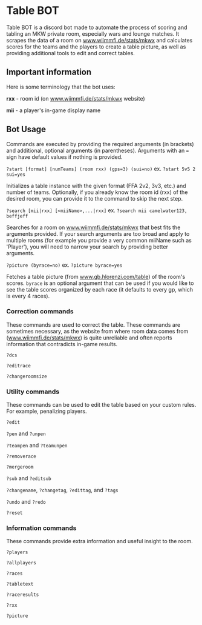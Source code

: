 # Table BOT

Table BOT is a discord bot made to automate the process of scoring and tabling an MKW private room, especially wars and lounge matches.
It scrapes the data of a room on www.wiimmfi.de/stats/mkwx and calculates scores for the teams and the players to create a table picture, as well as providing additional tools to edit and correct tables.

## Important information

Here is some terminology that the bot uses:

**rxx** - room id (on www.wiimmfi.de/stats/mkwx website)

**mii** - a player's in-game display name

## Bot Usage

Commands are executed by providing the required arguments (in brackets) and additional, optional arguments (in parentheses). Arguments with an `=` sign have default values if nothing is provided.

`?start [format] [numTeams] (room rxx) (gps=3) (sui=no)`
ex. `?start 5v5 2 sui=yes`

Initializes a table instance with the given format (FFA 2v2, 3v3, etc.) and number of teams. Optionally, if you already know the room id (rxx) of the desired room, you can provide it to the command to skip the next step.

`?search [mii|rxx] [<miiName>,...|rxx]`
ex. `?search mii camelwater123, beffjeff`

Searches for a room on www.wiimmfi.de/stats/mkwx that best fits the arguments provided. If your search arguments are too broad and apply to multiple rooms (for example you provide a very common miiName such as 'Player'), you will need to narrow your search by providing better arguments. 

`?picture (byrace=no)`
ex. `?picture byrace=yes`

Fetches a table picture (from www.gb.hlorenzi.com/table) of the room's scores. `byrace` is an optional argument that can be used if you would like to see the table scores organized by each race (it defaults to every gp, which is every 4 races).

### Correction commands

These commands are used to correct the table. These commands are sometimes necessary, as the website from where room data comes from (www.wiimmfi.de/stats/mkwx) is quite unreliable and often reports information that contradicts in-game results.

`?dcs`

`?editrace`

`?changeroomsize`

### Utility commands

These commands can be used to edit the table based on your custom rules. For example, penalizing players.

`?edit`

`?pen` and `?unpen`

`?teampen` and `?teamunpen`

`?removerace`

`?mergeroom`

`?sub` and `?editsub`

`?changename`, `?changetag`, `?edittag`, and `?tags`

`?undo` and `?redo`

`?reset`

### Information commands

These commands provide extra information and useful insight to the room.

`?players`

`?allplayers`

`?races`

`?tabletext`

`?raceresults`

`?rxx`

`?picture`

